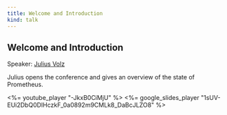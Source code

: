 ```yaml
---
title: Welcome and Introduction
kind: talk
---
```


## Welcome and Introduction

Speaker: [Julius Volz](/2016-berlin/speakers/julius-volz/)

Julius opens the conference and gives an overview of the state of Prometheus.

<%= youtube_player "-JkxB0CiMjU" %>
<%= google_slides_player "1sUV-EUi2DbQ0DIHczkF_0a0892m9CMLk8_DaBcJLZO8" %>
